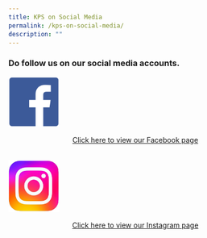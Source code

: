 ```yaml
---
title: KPS on Social Media
permalink: /kps-on-social-media/
description: ""
---
```

### Do follow us on our social media accounts.

<a href="https://www.facebook.com/KranjiPrimarySchool.Official" target="_blank">
<img style="width:20%" src="/images/FB_icon.png"><p style="text-align:center">Click here to view our Facebook page</p>
<br>
<a href="https://www.instagram.com/kranji_primary_school/?hl=en">
<img style="width:20%" src="/images/IG_icon.jpg"><p style="text-align:center">Click here to view our Instagram page</p>
